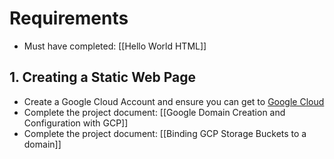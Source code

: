 # Requirements
- Must have completed: [[Hello World HTML]]
## 1. Creating a Static Web Page
- Create a Google Cloud Account and ensure you can get to [Google Cloud](https://console.cloud.google.com)
- Complete the project document: [[Google Domain Creation and Configuration with GCP]]
- Complete the project document: [[Binding GCP Storage Buckets to a domain]]